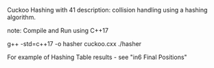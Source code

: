 Cuckoo Hashing with 41
description: collision handling using a hashing algorithm. 


note: Compile and Run using C++17

g++ -std=c++17 -o hasher cuckoo.cxx
./hasher

For example of Hashing Table results - see "in6 Final Positions"
